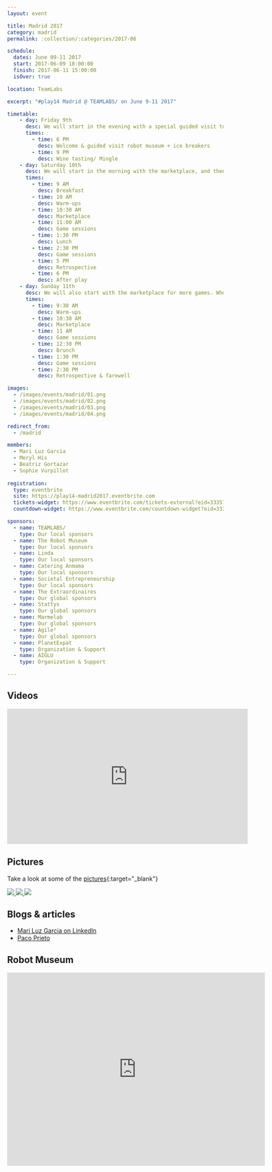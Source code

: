 ```yaml
---
layout: event

title: Madrid 2017
category: madrid
permalink: :collection/:categories/2017-06

schedule:
  dates: June 09-11 2017
  start: 2017-06-09 18:00:00
  finish: 2017-06-11 15:00:00
  isOver: true

location: TeamLabs

excerpt: "#play14 Madrid @ TEAMLABS/ on June 9-11 2017"

timetable:
    - day: Friday 9th
      desc: We will start in the evening with a special guided visit to the robot museum. We will learn to know each other and share a nice wine tasting all together.
      times:
        - time: 6 PM
          desc: Welcome & guided visit robot museum + ice breakers
        - time: 9 PM
          desc: Wine tasting/ Mingle
    - day: Saturday 10th
      desc: We will start in the morning with the marketplace, and then we will play games all day long.
      times:
        - time: 9 AM
          desc: Breakfast
        - time: 10 AM
          desc: Warm-ups
        - time: 10:30 AM
          desc: Marketplace
        - time: 11:00 AM
          desc: Game sessions
        - time: 1:30 PM
          desc: Lunch
        - time: 2:30 PM
          desc: Game sessions
        - time: 5 PM
          desc: Retrospective
        - time: 6 PM
          desc: After play
    - day: Sunday 11th
      desc: We will also start with the marketplace for more games. Whoever needs to catch a plane can leave earlier.
      times:
        - time: 9:30 AM
          desc: Warm-ups
        - time: 10:30 AM
          desc: Marketplace
        - time: 11 AM
          desc: Game sessions
        - time: 12:30 PM
          desc: Brunch
        - time: 1:30 PM
          desc: Game sessions
        - time: 2:30 PM
          desc: Retrospective & farewell

images:
  - /images/events/madrid/01.png
  - /images/events/madrid/02.png
  - /images/events/madrid/03.png
  - /images/events/madrid/04.png

redirect_from:
  - /madrid

members:
  - Mari Luz Garcia
  - Meryl His
  - Beatriz Gortazar
  - Sophie Vurpillot
  
registration: 
  type: eventbrite
  site: https://play14-madrid2017.eventbrite.com
  tickets-widget: https://www.eventbrite.com/tickets-external?eid=33357175209&ref=etckt
  countdown-widget: https://www.eventbrite.com/countdown-widget?eid=33357175209

sponsors:
  - name: TEAMLABS/
    type: Our local sponsors
  - name: The Robot Museum
    type: Our local sponsors
  - name: Linda
    type: Our local sponsors
  - name: Catering Anmama
    type: Our local sponsors
  - name: Societal Entrepreneurship
    type: Our local sponsors
  - name: The Extraordinaires
    type: Our global sponsors
  - name: Stattys
    type: Our global sponsors
  - name: Marmelab
    type: Our global sponsors
  - name: Agile²
    type: Our global sponsors
  - name: PlanetExpat
    type: Organization & Support
  - name: AIGLU
    type: Organization & Support

---
```



## Videos

<iframe width="560" height="315" src="https://www.youtube.com/embed/videoseries?list=PL6VQoC829PV0ea3b-v14ysEYhtxU__uoE" frameborder="0" allowfullscreen></iframe>
  
<div class='two spacing'></div>

## Pictures
Take a look at some of the [pictures](https://goo.gl/photos/q984XWGwe2aqtWRcA){:target="_blank"}

<a href='https://goo.gl/photos/q984XWGwe2aqtWRcA' target="_blank">
  <img src='https://lh3.googleusercontent.com/XPpyhDgC6mDlHEEHuH0JQtbIbWzzl6y0VNqO3o7Lju5TdDDAFs1Wb0eTc6gBvMtgTTnOBkX6ckbB1v1rmGtYnluVV_oCc0jC3C0bl8FwfzKT1ofETI5yQ-DAyd1EyX1nky5zi8BoXwAWJp3w5srsvkETXFRZUtoaKG52xxXcwoOQKXQ12nyYuGj2tyhB0qGf3jMuN6t6aidP3ZNivAHy8rdwEni_uga-gLNzLQHATfAK6FPSGQSvSkldJ5pQmy0AWBaiDGnrtpEmgXXIN-Gn6odUpGcmQQpRarEYlAodP1CL51HJ4HaAEiW-Qj8zE7Fr0aPWW4y6QCJjiEuwR3PZ0yOj1Es_dob9r37nhG300x2LgXDzM5ZfNHZf37tz-VpeX2PDQPv6g6EEmibqRgv7YqQVSvOMRJcQKg2tl9bsgMSPhxYHtAiqAcY-1LqkD2l6fuWMaITJPq5lgfDYNFglUwjWTeo3D4xblZB45xcgYKoV5KCAyXMrxkrp2KzGqmxLaEDvzsUYZw8ub_cY7rwyf1ha79EyoRMeejRblOd6Jr_s6GmuF6BZ_vtmW8Hvc66cPQhSD1cDKH0ugTraW8UgayMq33Cg9Aad9virQlwIjSfl8lc8Vvtul0fgYsdwN0SVX4dInEChuxcGeWQi30CwOsWQ8fiiW3MjeMxEU3iehQ=w1878-h1056-no' />
  <img src='https://lh3.googleusercontent.com/yY1oybsLNQVhCzknRXg3SB3rZa52gBxCI-NLvyN49wxtjeiT5fAez5fKPYPWmAz4KaH891qeiXaoSy6wZraYcMnlSMyY29-ztfzZ7mYvAVz99kdhYg49Z-65x97VPGGrgIUd4G4De4B1O2Jl4p7W-8Kvfp1rVNQPk62XTxUl_IxxfFhdQrBEp9a2FP9y4T4cPHh9KMYxrQce19_GC0MzRp6iv_8ZEucTuDcKT7VMkyuRs1vkrIsdvFMbfMH3_A_g3l8YZF4x7EmpYo1ZoF8-rExj_dCCM0QgN7lsUF1tQzzIN7WS9uTQR6Yb1Vm7CBfiKlPYo83AzI2G_n9gTxovG74Tr1XaQyDWvre7P0E050mujZRKNgH8y7jRMkbkj01sQkWsuT_cHLMxSKh-64KKRxL7jw9cus34RJaYmmRcvQ_zwW7sSl_bLd550zFnbQ7AQ8zgqTAxpGdKctHNQVkm97wGdiunqQv5KiCqXGa4mccsOV26L-ROnOI_n1upoWrWCPTicF5zYoNZmeFg5z3O5nHElEOwHjgrIADztV5E2BSCJuwol6JCxhcMJIro9okxTOldRdT5SexoCYL2y1AZSGZpJHmfCNLGeZog1mOoKlcRkRdYTge7mH2fdxvRvpBSyx2FsufcWETOPU_6wGVX4iyfjNFj83WaQKA7hsXpGQ=w1878-h1056-no' />
  <img src='https://lh3.googleusercontent.com/91wfJEhghMgTLyjim-Oa8hrzQ0vdhTGhRfzSwrIMAcc5o8ilxMXjcgXk9kULxhyLznZlhtU5r_r9igoqo1fXljBuLXPcSf2cZzvEihaquZfm8NzIlgtpb2RmkGTdEDSX5VTvsUQxsSdy5QqBnfpD-hVQIq5zaoLFHid5Gl32P2HkB8bQ-26IJZRRA510IPFzwzYDBV0db7ILV9su1LoCwWMVFa_6Tyy6OLhcrPhbPJIIsxQIH9jCbnLb6e3qJJ2SNuAVDQ4kf6QbkP-Un6avUGGMmNa1Vj6GBSf2dff97KXqPdZbxU7SqsGUfvBqlJh6nttKNI15D4nVIrw9Ft-cDn1xTBW8O7xiVmxm8OVjtIZQa_yI6lM5o09T_b_tAzoM6Xz5YWwf76GEwkK2jOGYXhLB6EHFSTH-1UY2zqbM_sOqGJHmBeBUm7tRI5nOdaKTny-m0xM8_NoTOIHKVsM8Uh8dfBeoKECRcDdp5WrEsYIAtXfpYpSNNRoX_VdzCtCtp-oyJPl9pHk5fmoMueUhyDtKk8lj2oxcQc03gtiergwev9pw8l3WYcUTumO72ZkTb08mnE1WeEW35x9-xLq8dp0aT3UE7nGCmILlQWxj96nAFVBYJwPTxubL1vLpva9OCuhPZ03WNG_G2Ch8etzVrtLVQBLziByeNLOUTeTkbQ=w1408-h1056-no' />
</a>


## Blogs & articles

* [Mari Luz Garcia on LinkedIn](https://www.linkedin.com/pulse/power-playfulness-play14-madrid-mari-luz-garcia)
* [Paco Prieto](http://www.pacoprieto.com/play14-juegos-serios-y-generosidad-en-el-aprendizaje-de-adultos.html)

<div class='two spacing'></div>


## Robot Museum 


<iframe src="https://www.google.com/maps/embed?pb=!1m14!1m8!1m3!1d12148.256852897855!2d-3.706869!3d40.429577!3m2!1i1024!2i768!4f13.1!3m3!1m2!1s0x0%3A0x2073b418f1d5c5b9!2sThe+Robot+Museum!5e0!3m2!1sen!2slu!4v1491586356656" width="600" height="450" frameborder="0" style="border:0" allowfullscreen></iframe>

<div class='two spacing'></div>

